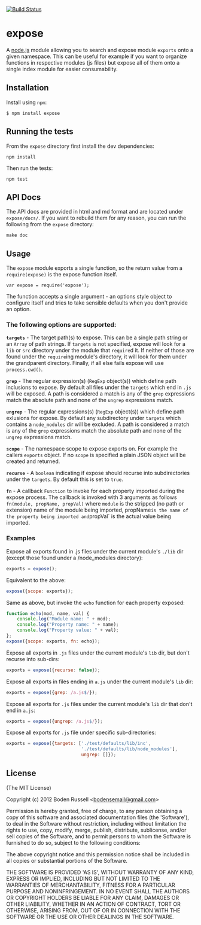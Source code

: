 [![Build Status](https://secure.travis-ci.org/bodenr/expose.png)](http://travis-ci.org/bodenr/expose)
# expose

A [node.js](http://nodejs.org) module allowing you to search and
expose module `exports` onto a given namespace. This can be useful
for example if you want to organize functions in respective modules
(js files) but expose all of them onto a single index module for 
easier consumability.

## Installation

Install using `npm`:

    $ npm install expose

## Running the tests

From the `expose` directory first install the dev dependencies:
```
npm install
```

Then run the tests:
```
npm test
```

## API Docs

The API docs are provided in html and md format and are located under
`expose/docs/`. If you want to rebuild them for any reason, you can
run the following from the `expose` directory:
```
make doc
```

## Usage

The `expose` module exports a single function, so the return value from
a `require(expose)` is the expose function itself.

```
var expose = require('expose');
```

The function accepts a single argument - an options style object to 
configure itself and tries to take sensible defaults when you 
don't provide an option.

### The following options are supported:

__`targets`__ - The target path(s) to expose. This can be a single path string
or an `Array` of path strings. If `targets` is not specified, expose will
look for a `lib` or `src` directory under the module that `require`d it.
If neither of those are found under the `require`ing module's directory,
it will look for them under the grandparent directory. Finally, if all
else fails expose will use `process.cwd()`.

__`grep`__ - The regular expression(s) (`RegExp` object(s)) which define path 
inclusions to expose. By default all files under the `targets` which 
end in `.js` will be exposed. A path is considered a match is any of
the `grep` expressions match the absolute path and none of the `ungrep`
expressions match.

__`ungrep`__ - The regular expressions(s) (`RegExp` object(s)) which define
path exlusions for expose. By default any subdirectory under `targets`
which contains a `node_modules` dir will be excluded. A path is considered 
a match is any of the `grep` expressions match the absolute path and 
none of the `ungrep` expressions match.

__`scope`__ - The namespace scope to expose exports on. For example the callers
`exports` object. If no `scope` is specified a plain JSON object will be
created and returned.

__`recurse`__ - A `boolean` indicating if expose should recurse into subdirectories
under the `targets`. By default this is set to `true`.

__`fn`__ - A callback `Function` to invoke for each property imported during the
expose process. The callback is invoked with 3 arguments
as follows `fn(module, propName, propVal)` where `module` is the
stripped (no path or extension) name of the module being imported,
propName` is the name of the property being imported and `propVal`
is the actual value being imported.

### Examples

Expose all exports found in .js files under the current module's `./lib` dir
(except those found under a /node_modules directory):
```js
exports = expose();
```

Equivalent to the above:
```js
expose({scope: exports});
```

Same as above, but invoke the `echo` function for each property exposed:
```js
function echo(mod, name, val) {
    console.log("Module name: " + mod);
    console.log("Property name: " + name);
    console.log("Property value: " + val);
};
expose({scope: exports, fn: echo});
```

Expose all exports in `.js` files under the current module's `lib` dir, 
but don't recurse into sub-dirs:
```js
exports = expose({recurse: false});
```

Expose all exports in files ending in `a.js` under the current module's `lib` dir:
```js
exports = expose({grep: /a.js$/});
```

Expose all exports for `.js` files under the current module's `lib` dir that don't 
end in `a.js`:
```js
exports = expose({ungrep: /a.js$/});
```

Expose all exports for `.js` file under specific sub-directories:
```js
exports = expose({targets: ['./test/defaults/lib/inc',
                            './test/defaults/lib/node_modules'],
                            ungrep: []});
```

## License

(The MIT License)

Copyright (c) 2012 Boden Russell &lt;bodensemail@gmail.com&gt;

Permission is hereby granted, free of charge, to any person obtaining
a copy of this software and associated documentation files (the
'Software'), to deal in the Software without restriction, including
without limitation the rights to use, copy, modify, merge, publish,
distribute, sublicense, and/or sell copies of the Software, and to
permit persons to whom the Software is furnished to do so, subject to
the following conditions:

The above copyright notice and this permission notice shall be
included in all copies or substantial portions of the Software.

THE SOFTWARE IS PROVIDED 'AS IS', WITHOUT WARRANTY OF ANY KIND,
EXPRESS OR IMPLIED, INCLUDING BUT NOT LIMITED TO THE WARRANTIES OF
MERCHANTABILITY, FITNESS FOR A PARTICULAR PURPOSE AND NONINFRINGEMENT.
IN NO EVENT SHALL THE AUTHORS OR COPYRIGHT HOLDERS BE LIABLE FOR ANY
CLAIM, DAMAGES OR OTHER LIABILITY, WHETHER IN AN ACTION OF CONTRACT,
TORT OR OTHERWISE, ARISING FROM, OUT OF OR IN CONNECTION WITH THE
SOFTWARE OR THE USE OR OTHER DEALINGS IN THE SOFTWARE.
